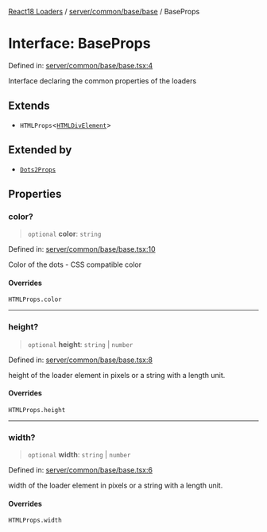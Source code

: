 [React18 Loaders](../../../../../modules.md) / [server/common/base/base](../README.md) / BaseProps

# Interface: BaseProps

Defined in: [server/common/base/base.tsx:4](https://github.com/react18-tools/turborepo-template/blob/59e71c9c47952d89d130580522ad77f57cd1f4be/lib/src/server/common/base/base.tsx#L4)

Interface declaring the common properties of the loaders

## Extends

- `HTMLProps`\<[`HTMLDivElement`](https://developer.mozilla.org/docs/Web/API/HTMLDivElement)\>

## Extended by

- [`Dots2Props`](../../../../dots/dots2/dots2/-internal-/interfaces/Dots2Props.md)

## Properties

### color?

> `optional` **color**: `string`

Defined in: [server/common/base/base.tsx:10](https://github.com/react18-tools/turborepo-template/blob/59e71c9c47952d89d130580522ad77f57cd1f4be/lib/src/server/common/base/base.tsx#L10)

Color of the dots - CSS compatible color

#### Overrides

`HTMLProps.color`

---

### height?

> `optional` **height**: `string` \| `number`

Defined in: [server/common/base/base.tsx:8](https://github.com/react18-tools/turborepo-template/blob/59e71c9c47952d89d130580522ad77f57cd1f4be/lib/src/server/common/base/base.tsx#L8)

height of the loader element in pixels or a string with a length unit.

#### Overrides

`HTMLProps.height`

---

### width?

> `optional` **width**: `string` \| `number`

Defined in: [server/common/base/base.tsx:6](https://github.com/react18-tools/turborepo-template/blob/59e71c9c47952d89d130580522ad77f57cd1f4be/lib/src/server/common/base/base.tsx#L6)

width of the loader element in pixels or a string with a length unit.

#### Overrides

`HTMLProps.width`
